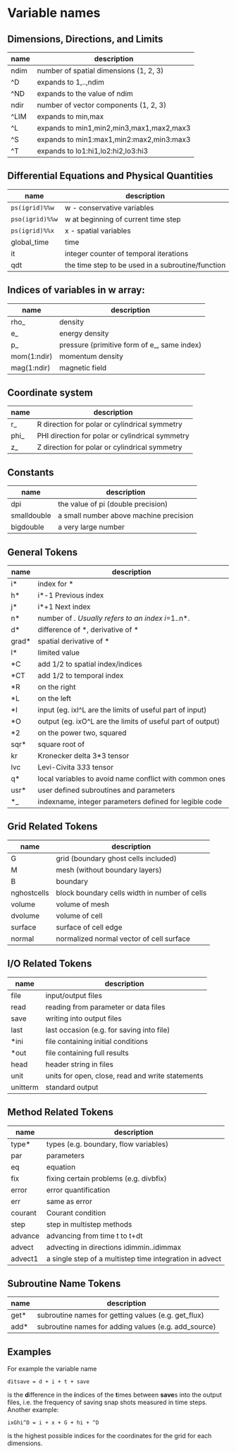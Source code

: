 # Variable names

## Dimensions, Directions, and Limits

name | description
---|---
ndim	| number of spatial dimensions (1, 2, 3)
^D	| expands to 1,..,ndim
^ND	| expands to the value of ndim
ndir	| number of vector components (1, 2, 3)
^LIM	| expands to min,max
^L	| expands to min1,min2,min3,max1,max2,max3
^S	| expands to min1:max1,min2:max2,min3:max3
^T  | expands to lo1:hi1,lo2:hi2,lo3:hi3

## Differential Equations and Physical Quantities

name | description
---|---
`ps(igrid)%%w`    |	w - conservative variables
`pso(igrid)%%w` |	w at beginning of current time step
`ps(igrid)%%x`    |	x - spatial variables
global_time	| time
it | integer counter of temporal iterations
qdt | the time step to be used in a subroutine/function

## Indices of variables in w array:

name | description
---|---
rho_	| density
e_ | energy density
p_ | pressure (primitive form of e_, same index)
mom(1:ndir) | momentum density
mag(1:ndir)	| magnetic field

## Coordinate system

name | description
---|---
r_	| R   direction for polar or cylindrical symmetry
phi_    | PHI direction for polar or cylindrical symmetry
z_      | Z   direction for polar or cylindrical symmetry

## Constants

name | description
---|---
dpi         | the value of pi (double precision)
smalldouble | a small number above machine precision
bigdouble   | a very large number

## General Tokens

name | description
---|---
i*	| index for *
h*	| i*-1  Previous index
j*	| i*+1  Next index
n*	| number of *. Usually refers to an index i*=1..n*.
d*	| difference of *, derivative of *
grad*   | spatial derivative of *
l*	| limited value
*C	| add 1/2 to spatial index/indices
*CT	| add 1/2 to temporal index
*R	| on the right
*L	| on the left
*I	| input  (eg. ixI^L are the limits of useful part of input)
*O	| output (eg. ixO^L are the limits of useful part of output)
*2	| on the power two, squared
sqr*	| square root of
kr	| Kronecker delta 3*3 tensor
lvc	| Levi-Civita 3*3*3 tensor
q*	| local variables to avoid name conflict with common ones
usr*    | user defined subroutines and parameters
*_	| indexname, integer parameters defined for legible code

## Grid Related Tokens

name | description
---|---
G	| grid (boundary ghost cells included)
M	| mesh (without boundary layers)
B	| boundary
nghostcells | block boundary cells width in number of cells
volume	| volume of mesh
dvolume	| volume of cell
surface	| surface of cell edge
normal	| normalized normal vector of cell surface

## I/O Related Tokens

name | description
---|---
file	| input/output files
read    | reading from parameter or data files
save	| writing into output files
last	| last occasion (e.g. for saving into file)
*ini	| file containing initial conditions
*out	| file containing full results
head	| header string in files
unit	| units for open, close, read and write statements
unitterm| standard output

## Method Related Tokens

name | description
---|---
type*	| types (e.g. boundary, flow variables)
par	| parameters
eq	| equation
fix	| fixing certain problems (e.g. divbfix)
error	| error quantification
err	| same as error
courant	| Courant condition
step	| step in multistep methods
advance | advancing from time t to t+dt
advect  | advecting in directions idimmin..idimmax
advect1 | a single step of a multistep time integration in advect

## Subroutine Name Tokens

name | description
---|---
get*	| subroutine names for getting values (e.g. get_flux)
add*	| subroutine names for adding values  (e.g. add_source)

## Examples

For example the variable name

    ditsave = d + i + t + save

is the **d**ifference in the **i**ndices of the **t**imes between **save**s
into the output files, i.e. the frequency of saving snap shots measured in
time steps. Another example:

    ixGhi^D = i + x + G + hi + ^D

is the highest possible indices for the coordinates for the grid for each
dimensions.

